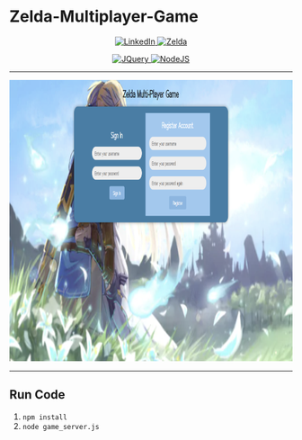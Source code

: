 # Zelda-Multiplayer-Game
<div align="center">
  <a href="https://www.linkedin.com/in/lucas-chan-578039267">
    <img src="https://img.shields.io/badge/LINKEDIN-Lucas_Chan-blue?logo=linkedin" alt="LinkedIn">
  </a>
  <a href="https://zelda.nintendo.com/">
    <img src="https://img.shields.io/badge/ZELDA-grey" alt="Zelda">
  </a>
  
  <p></p>
  
  <a href="https://jquery.com">
    <img src="https://img.shields.io/badge/jQuery-0769AD?style=for-the-badge&logo=jquery&logoColor=white" alt="JQuery">
  </a>
  <a href="https://nodejs.org/en">
    <img src="https://img.shields.io/badge/Node.js-green?style=for-the-badge&logo=node.js&logoColor=white" alt="NodeJS">
  </a>
</div>

<hr />

<div align="center">
  <a href="https://github.com/LConann/Zelda-Multiplayer-Game/">
    <img src="public/images/Register_page.png" alt="RegisterPage" width="800" height="500">
  </a>
</div>

<hr />

## Run Code
1. `npm install`
2. `node game_server.js`

[JQuery.com]: https://img.shields.io/badge/jQuery-0769AD?style=for-the-badge&logo=jquery&logoColor=white
[JQuery-url]: https://jquery.com 
[React-url]: https://img.shields.io/badge/React-blue?style=for-the-badge&logo=react&logoColor=white

